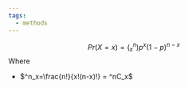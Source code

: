 ```yaml
---
tags:
  - methods
---
```



$$Pr (X=x)=(^n_x)p^x(1-p)^{n-x}$$
Where
- $^n_x=\frac{n!}{x!(n-x)!} = ^nC_x$